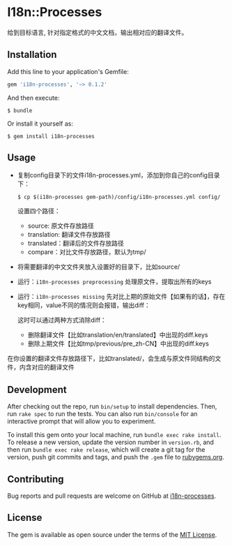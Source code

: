 # I18n::Processes

给到目标语言, 针对指定格式的中文文档，输出相对应的翻译文件。

## Installation

Add this line to your application's Gemfile:

```ruby
gem 'i18n-processes', '~> 0.1.2'
```

And then execute:

    $ bundle

Or install it yourself as:

    $ gem install i18n-processes

## Usage

- 复制config目录下的文件i18n-processes.yml，添加到你自己的config目录下：

  ```
  $ cp $(i18n-processes gem-path)/config/i18n-processes.yml config/
  ```

  设置四个路径：

  - source: 原文件存放路径
  - translation: 翻译文件存放路径
  - translated：翻译后的文件存放路径
  - compare：对比文件存放路径，默认为tmp/


- 将需要翻译的中文文件夹放入设置好的目录下，比如source/
- 运行：`i18n-processes preprocessing`
  处理原文件，提取出所有的keys
- 运行：`i18n-processes missing`
  先对比上期的原始文件【如果有的话】，存在key相同，value不同的情况则会报错，输出diff：
  
  这时可以通过两种方式消除diff：
  - 删除翻译文件【比如translation/en/translated】中出现的diff.keys
  - 删除上期文件【比如tmp/previous/pre_zh-CN】中出现的diff.keys

在你设置的翻译文件存放路径下，比如translated/，会生成与原文件同结构的文件，内含对应的翻译文件


## Development

After checking out the repo, run `bin/setup` to install dependencies. Then, run `rake spec` to run the tests. You can also run `bin/console` for an interactive prompt that will allow you to experiment.

To install this gem onto your local machine, run `bundle exec rake install`. To release a new version, update the version number in `version.rb`, and then run `bundle exec rake release`, which will create a git tag for the version, push git commits and tags, and push the `.gem` file to [rubygems.org](https://rubygems.org).

## Contributing

Bug reports and pull requests are welcome on GitHub at [i18n-processes](https://github.com/Lupeipei/i18n-processes).

## License

The gem is available as open source under the terms of the [MIT License](https://opensource.org/licenses/MIT).
